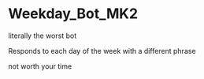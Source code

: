 # Weekday_Bot_MK2
literally the worst bot

Responds to each day of the week with a different phrase

not worth your time
